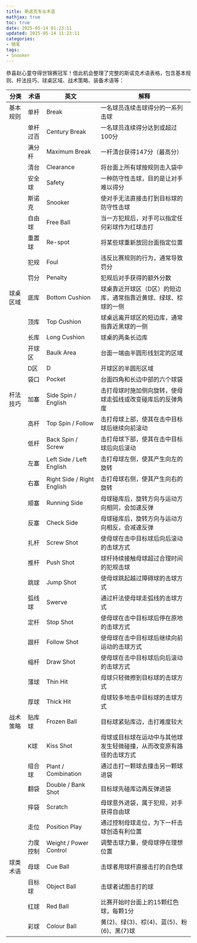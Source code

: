 ```yaml
---
title: 斯诺克专业术语
mathjax: true
toc: true
date: 2025-05-14 01:23:11
updated: 2025-05-14 11:23:11
categories:
- 随笔
tags:
- Snooker
---
```


恭喜赵心童夺得世锦赛冠军！借此机会整理了完整的斯诺克术语表格，包含基本规则、杆法技巧、球桌区域、战术策略、装备术语等：  

| 分类 | 术语 | 英文 | 解释 |
|----------|----------|---------|---------|
| 基本规则 | 单杆 | Break | 一名球员连续击球得分的一系列击球 |
|  | 单杆过百 | Century Break | 一名球员连续得分达到或超过100分 |
|  | 满分杆 | Maximum Break | 一杆清台获得147分（最高分） |
|  | 清台 | Clearance | 将台面上所有球按规则击入袋中 |
|  | 安全球 | Safety | 一种防守性击球，目的是让对手难以得分 |
|  | 斯诺克 | Snooker | 使对手无法直接击打到目标球的防守性击球 |
|  | 自由球 | Free Ball | 当一方犯规后，对手可以指定任何彩球作为红球击打 |
|  | 重置球 | Re-spot | 将某些球重新放回台面指定位置 |
|  | 犯规 | Foul | 违反比赛规则的行为，通常导致罚分 |
|  | 罚分 | Penalty | 犯规后对手获得的额外分数 |
| 球桌区域 | 底库 | Bottom Cushion | 球桌靠近开球区（D区）的短边库，通常指靠近黄球、绿球、棕球的一侧 |
|  | 顶库 | Top Cushion | 球桌远离开球区的短边库，通常指靠近黑球的一侧 |
|  | 长库 | Long Cushion | 球桌的两条长边库 |
|  | 开球区 | Baulk Area | 台面一端由半圆形线划定的区域 |
|  | D区 | D | 开球区的半圆形区域 |
|  | 袋口 | Pocket | 台面四角和长边中部的六个球袋 |
| 杆法技巧 | 加塞 | Side Spin / English | 击打母球时施加侧向旋转，使母球走弧线或改变碰库后的反弹角度 |
|  | 高杆 | Top Spin / Follow | 击打母球上部，使其在击中目标球后继续向前滚动 |
|  | 低杆 | Back Spin / Screw | 击打母球下部，使其在击中目标球后向后滚动 |
|  | 左塞 | Left Side / Left English | 击打母球左侧，使其产生向左的旋转 |
|  | 右塞 | Right Side / Right English | 击打母球右侧，使其产生向右的旋转 |
|  | 顺塞 | Running Side | 母球碰库后，旋转方向与运动方向相同，会加速反弹 |
|  | 反塞 | Check Side | 母球碰库后，旋转方向与运动方向相反，会减速反弹 |
|  | 扎杆 | Screw Shot | 使母球在击中目标球后向后滚动的击球方式 |
|  | 推杆 | Push Shot | 球杆持续接触母球超过合理时间的犯规击球 |
|  | 跳球 | Jump Shot | 使母球跳起越过障碍球的击球方式 |
|  | 弧线球 | Swerve | 通过杆法使母球走弧线的击球方式 |
|  | 定杆 | Stop Shot | 使母球在击中目标球后停在原地的击球方式 |
|  | 跟杆 | Follow Shot | 使母球在击中目标球后继续向前运动的击球方式 |
|  | 缩杆 | Draw Shot | 使母球在击中目标球后向后滚动的击球方式 |
|  | 薄球 | Thin Hit | 母球只轻微擦到目标球的击球方式 |
|  | 厚球 | Thick Hit | 母球较多地击中目标球的击球方式 |
| 战术策略 | 贴库球 | Frozen Ball | 目标球紧贴库边，击打难度较大 |
|  | K球 | Kiss Shot | 母球或目标球在运动中与其他球发生轻微碰撞​​，从而改变原有路径的击球方式 |
|  | 组合球 | Plant / Combination | 通过击打一颗球去撞击另一颗球进袋 |
|  | 翻袋 | Double / Bank Shot | 目标球先碰库边再反弹进袋 |
|  | 摔袋 | Scratch | 母球意外进袋，属于犯规，对手获得自由球 |
|  | 走位 | Position Play | 通过控制母球走位，为下一杆击球创造有利位置 |
|  | 力度控制 | Weight / Power Control | 调整击球力量，使母球停在理想位置 |
| 球类术语 | 母球 | Cue Ball | 击球者用球杆直接击打的白色球 |
|  | 目标球 | Object Ball | 击球者试图击打的球 |
|  | 红球 | Red Ball | 比赛开始时台面上的15颗红色球，每颗1分 |
|  | 彩球 | Colour Ball | 黄(2)、绿(3)、棕(4)、蓝(5)、粉(6)、黑(7)球 |